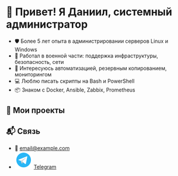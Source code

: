 # 👋 Привет! Я Даниил, системный администратор

- 🛡 Более 5 лет опыта в администрировании серверов Linux и Windows
- 📡 Работал в военной части: поддержка инфраструктуры, безопасность, сети
- 🧰 Интересуюсь автоматизацией, резервным копированием, мониторингом
- 💻 Люблю писать скрипты на Bash и PowerShell
- 📦 Знаком с Docker, Ansible, Zabbix, Prometheus

## 🔧 Мои проекты


## 📬 Связь

- 📧 email@example.com
- ![Альтернативное изображение](https://github.com/dankon97/aboutme/blob/main/icons8-логотип-telegram-48.png) [Telegram](https://t.me/твойник)

